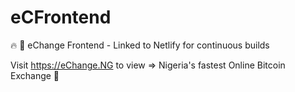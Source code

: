 # eCFrontend
:fire: :money_with_wings: 
eChange Frontend - Linked to Netlify for continuous builds

Visit https://eChange.NG to view => Nigeria's fastest Online Bitcoin Exchange :100:
